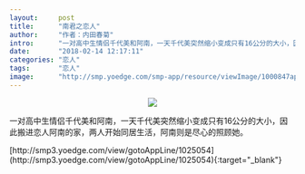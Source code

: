 ```yaml
---
layout:     post
title:      "南君之恋人"
author:     "作者：内田春菊"
intro:      "一对高中生情侣千代美和阿南，一天千代美突然缩小变成只有16公分的大小，因此搬进恋人阿南的家，两人开始同居生活，阿南则是尽心的照顾她。"
date:       "2018-02-14 12:17:11"
categories: "恋人"
tags:       "恋人"
image:      "http://smp.yoedge.com/smp-app/resource/viewImage/1000847appline.png"
---
```

<div style="text-align: center">
<p><img src="http://smp.yoedge.com/smp-app/resource/viewImage/1000847appline.png"/></p>
</div>
<p class="post-meta">
<span>一对高中生情侣千代美和阿南，一天千代美突然缩小变成只有16公分的大小，因此搬进恋人阿南的家，两人开始同居生活，阿南则是尽心的照顾她。</span>
</p>
[http://smp3.yoedge.com/view/gotoAppLine/1025054](http://smp3.yoedge.com/view/gotoAppLine/1025054){:target="_blank"}


